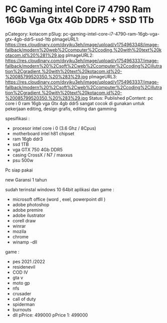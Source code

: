 # PC Gaming intel Core i7 4790 Ram 16Gb Vga Gtx 4Gb DDR5 + SSD 1Tb

pCategory: kotacom
pSlug: pc-gaming-intel-core-i7-4790-ram-16gb-vga-gtx-4gb-ddr5-ssd-1tb
pImageURL1: https://res.cloudinary.com/dxyjku3eh/image/upload/v1754963348/image-fallback/modern%20web%2Ccomputer%2Ccoding.%20with%20text%20kotacom.id%20%281%29.jpg
pImageURL2: https://res.cloudinary.com/dxyjku3eh/image/upload/v1754963337/image-fallback/modern%20%2Csoft%2Cweb%2Ccomputer%2Ccoding%2Cillutration%2Cgradient.%20with%20text%20kotacom.id%20-%20085799520350.%20%283%29.jpg
pImageURL3: https://res.cloudinary.com/dxyjku3eh/image/upload/v1754963337/image-fallback/modern%20%2Csoft%2Cweb%2Ccomputer%2Ccoding%2Cillutration%2Cgradient.%20with%20text%20kotacom.id%20-%20085799520350.%20%283%29.jpg
Status: Published
pContent: pc core i 0 ram 16gb vga Gtx 4gb ddr5  sangat cocok di gunakan untuk pekerjaan editing, design grafis, editing dan gamming

spesifikasi :
- procesor intel core i 0 (3.6 Ghz / 8Cpus)
- motherboard intel h81 chipset
- ram 16gb ddr3
- ssd 1TB
- vga GTX 750 4Gb DDR5
- casing CrossX / N7 / maxxus
- psu 500w

Pc siap pakai 

new Garansi 1 tahun

sudah terinstal windows 10 64bit
aplikasi dan game :

- microsoft office (word , exel, powerpoint dll )
- adobe photoshop
- adobe premire
- adobe ilustrator
- corell draw
- winrar
- mozila
- chrome
- winamp
-dll

game :

- pes 2021 /2022
- residenevil
- COD IV
- gta v
- moto gp
- nfs
- crusader
- call of duty
- spiderman
- burnouts
- dll
pPrice: 499000
pPrice 1: 499000